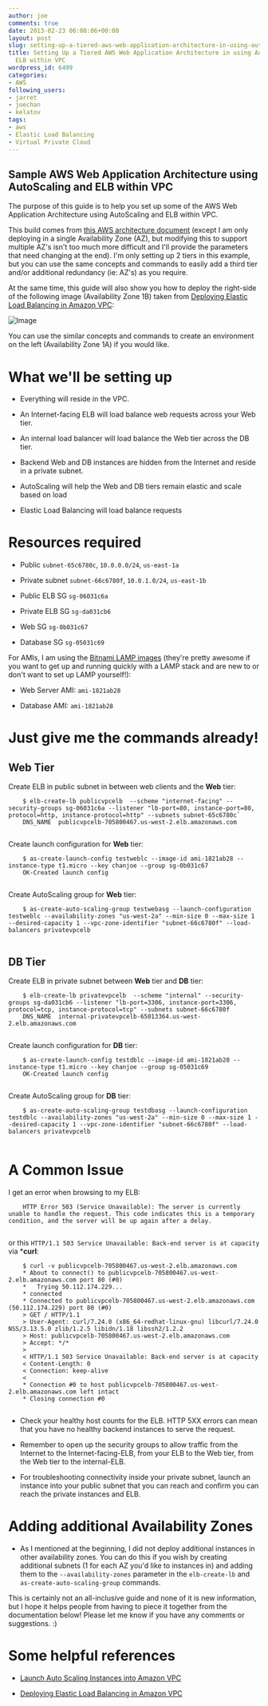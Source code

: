 ```yaml
---
author: joe
comments: true
date: 2013-02-23 06:08:06+00:00
layout: post
slug: setting-up-a-tiered-aws-web-application-architecture-in-using-autoscaling-and-elb-within-vpc
title: Setting Up a Tiered AWS Web Application Architecture in using AutoScaling and
  ELB within VPC
wordpress_id: 6499
categories:
- AWS
following_users:
- jarret
- joechan
- kelatov
tags:
- aws
- Elastic Load Balancing
- Virtual Private Cloud
---
```


## Sample AWS Web Application Architecture using AutoScaling and ELB within VPC





The purpose of this guide is to help you set up some of the AWS Web Application Architecture using AutoScaling and ELB within VPC.





This build comes from [this AWS architecture document](http://media.amazonwebservices.com/architecturecenter/AWS_ac_ra_web_01.pdf) (except I am only deploying in a single Availability Zone (AZ), but modifying this to support multiple AZ's isn't too much more difficult and I'll provide the parameters that need changing at the end). I'm only setting up 2 tiers in this example, but you can use the same concepts and commands to easily add a third tier and/or additional redundancy (ie: AZ's) as you require.





At the same time, this guide will also show you how to deploy the right-side of the following image (Availability Zone 1B) taken from [Deploying Elastic Load Balancing in Amazon VPC](http://docs.aws.amazon.com/ElasticLoadBalancing/latest/DeveloperGuide/UserScenariosForVPC.html):





![Image](http://docs.aws.amazon.com/ElasticLoadBalancing/latest/DeveloperGuide/images/ELB-VPCArchFigure.png)





You can use the similar concepts and commands to create an environment on the left (Availability Zone 1A) if you would like.





# What we'll be setting up







  * Everything will reside in the VPC.


  * An Internet-facing ELB will load balance web requests across your Web tier.


  * An internal load balancer will load balance the Web tier across the DB tier.


  * Backend Web and DB instances are hidden from the Internet and reside in a private subnet.


  * AutoScaling will help the Web and DB tiers remain elastic and scale based on load


  * Elastic Load Balancing will load balance requests





# Resources required







  * Public `subnet-65c6780c`, `10.0.0.0/24`, `us-east-1a`


  * Private subnet `subnet-66c6780f`, `10.0.1.0/24`, `us-east-1b`


  * Public ELB SG `sg-06031c6a`


  * Private ELB SG `sg-da031cb6`


  * Web SG `sg-0b031c67`


  * Database SG `sg-05031c69`





For AMIs, I am using the [Bitnami LAMP images](http://bitnami.org/stack/lamp#cloudImage) (they're pretty awesome if you want to get up and running quickly with a LAMP stack and are new to or don't want to set up LAMP yourself!):







  * Web Server AMI: `ami-1821ab28`


  * Database AMI: `ami-1821ab28`





# Just give me the commands already!





## Web Tier





Create ELB in public subnet in between web clients and the **Web** tier:




    

```
    $ elb-create-lb publicvpcelb  --scheme "internet-facing" --security-groups sg-06031c6a --listener "lb-port=80, instance-port=80, protocol=http, instance-protocol=http" --subnets subnet-65c6780c`
    DNS_NAME  publicvpcelb-705800467.us-west-2.elb.amazonaws.com
    
```






Create launch configuration for **Web** tier:




    

```
    $ as-create-launch-config testweblc --image-id ami-1821ab28 --instance-type t1.micro --key chanjoe --group sg-0b031c67
    OK-Created launch config
    
```






Create AutoScaling group for **Web** tier:




    

```
    $ as-create-auto-scaling-group testwebasg --launch-configuration testweblc --availability-zones "us-west-2a" --min-size 0 --max-size 1 --desired-capacity 1 --vpc-zone-identifier "subnet-66c6780f" --load-balancers privatevpcelb
    
```






## DB Tier





Create ELB in private subnet between **Web** tier and **DB** tier:




    

```
    $ elb-create-lb privatevpcelb  --scheme "internal" --security-groups sg-da031cb6 --listener "lb-port=3306, instance-port=3306, protocol=tcp, instance-protocol=tcp" --subnets subnet-66c6780f
    DNS_NAME  internal-privatevpcelb-65013364.us-west-2.elb.amazonaws.com
    
```






Create launch configuration for **DB** tier:




    

```
    $ as-create-launch-config testdblc --image-id ami-1821ab28 --instance-type t1.micro --key chanjoe --group sg-05031c69
    OK-Created launch config
    
```






Create AutoScaling group for **DB** tier:




    

```
    $ as-create-auto-scaling-group testdbasg --launch-configuration testdblc --availability-zones "us-west-2a" --min-size 0 --max-size 1 --desired-capacity 1 --vpc-zone-identifier "subnet-66c6780f" --load-balancers privatevpcelb
    
```






# A Common Issue





I get an error when browsing to my ELB:




    

```
    HTTP Error 503 (Service Unavailable): The server is currently unable to handle the request. This code indicates this is a temporary condition, and the server will be up again after a delay.
    
```






or this `HTTP/1.1 503 Service Unavailable: Back-end server is at capacity` via ***curl**:




    

```
    $ curl -v publicvpcelb-705800467.us-west-2.elb.amazonaws.com
    * About to connect() to publicvpcelb-705800467.us-west-2.elb.amazonaws.com port 80 (#0)
    *   Trying 50.112.174.229...
    * connected
    * Connected to publicvpcelb-705800467.us-west-2.elb.amazonaws.com (50.112.174.229) port 80 (#0)
    > GET / HTTP/1.1
    > User-Agent: curl/7.24.0 (x86_64-redhat-linux-gnu) libcurl/7.24.0 NSS/3.13.5.0 zlib/1.2.5 libidn/1.18 libssh2/1.2.2
    > Host: publicvpcelb-705800467.us-west-2.elb.amazonaws.com
    > Accept: */*
    >
    < HTTP/1.1 503 Service Unavailable: Back-end server is at capacity
    < Content-Length: 0
    < Connection: keep-alive
    <
    * Connection #0 to host publicvpcelb-705800467.us-west-2.elb.amazonaws.com left intact
    * Closing connection #0
    
```








  * Check your healthy host counts for the ELB. HTTP 5XX errors can mean that you have no healthy backend instances to serve the request.


  * Remember to open up the security groups to allow traffic from the Internet to the Internet-facing-ELB, from your ELB to the Web tier, from the Web tier to the internal-ELB.


  * For troubleshooting connectivity inside your private subnet, launch an instance into your public subnet that you can reach and confirm you can reach the private instances and ELB.





# Adding additional Availability Zones







  * As I mentioned at the beginning, I did not deploy additional instances in other availability zones. You can do this if you wish by creating additional subnets (1 for each AZ you'd like to instances in) and adding them to the `--availability-zones` parameter in the `elb-create-lb` and `as-create-auto-scaling-group` commands.





This is certainly not an all-inclusive guide and none of it is new information, but I hope it helps people from having to piece it together from the documentation below! Please let me know if you have any comments or suggestions. :)





# Some helpful references







  * [Launch Auto Scaling Instances into Amazon VPC](http://docs.aws.amazon.com/AutoScaling/latest/DeveloperGuide/autoscalingsubnets.html)


  * [Deploying Elastic Load Balancing in Amazon VPC](http://docs.aws.amazon.com/ElasticLoadBalancing/latest/DeveloperGuide/UserScenariosForVPC.html)




